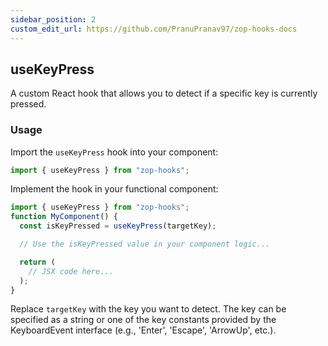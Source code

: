 ```yaml
---
sidebar_position: 2
custom_edit_url: https://github.com/PranuPranav97/zop-hooks-docs
---
```


## useKeyPress

A custom React hook that allows you to detect if a specific key is currently pressed.

### Usage

Import the `useKeyPress` hook into your component:

```typescript
import { useKeyPress } from "zop-hooks";
```

Implement the hook in your functional component:

```typescript
import { useKeyPress } from "zop-hooks";
function MyComponent() {
  const isKeyPressed = useKeyPress(targetKey);

  // Use the isKeyPressed value in your component logic...

  return (
    // JSX code here...
  );
}
```

Replace `targetKey` with the key you want to detect. The key can be specified as a string or one of the key constants provided by the KeyboardEvent interface (e.g., 'Enter', 'Escape', 'ArrowUp', etc.).
